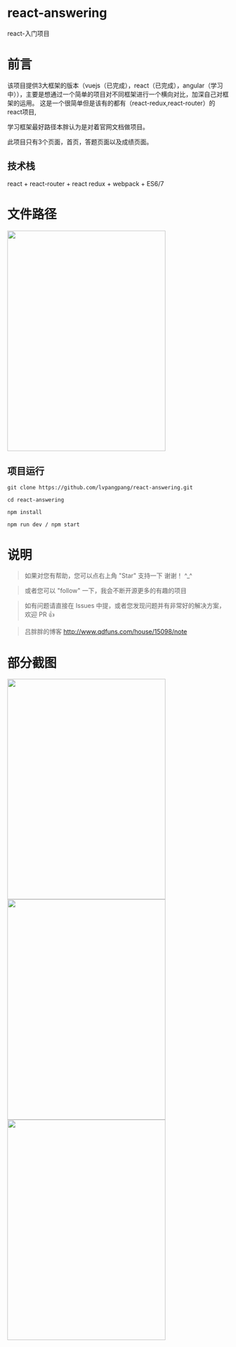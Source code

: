 # react-answering
react-入门项目

# 前言
该项目提供3大框架的版本（vuejs（已完成），react（已完成），angular（学习中）），主要是想通过一个简单的项目对不同框架进行一个横向对比，加深自己对框架的运用。
这是一个很简单但是该有的都有（react-redux,react-router）的react项目,

学习框架最好路径本胖认为是对着官网文档做项目。

此项目只有3个页面，首页，答题页面以及成绩页面。


## 技术栈

react + react-router + react redux + webpack + ES6/7 

# 文件路径
<img src="https://github.com/lvpangpang/vue-answering/blob/master/static/react.png" width="360" height="500"/>



## 项目运行


```
git clone https://github.com/lvpangpang/react-answering.git

cd react-answering

npm install

npm run dev / npm start

```

# 说明

>  如果对您有帮助，您可以点右上角 "Star" 支持一下 谢谢！ ^_^

>  或者您可以 "follow" 一下，我会不断开源更多的有趣的项目

>  如有问题请直接在 Issues 中提，或者您发现问题并有非常好的解决方案，欢迎 PR 👍

> 吕胖胖的博客 http://www.qdfuns.com/house/15098/note


# 部分截图

<img src="https://github.com/lvpangpang/vue-answering/blob/master/static/1.png" width="360" height="500"/>
<img src="https://github.com/lvpangpang/vue-answering/blob/master/static/2.png" width="360" height="500"/>
<img src="https://github.com/lvpangpang/vue-answering/blob/master/static/3.png" width="360" height="500"/>







